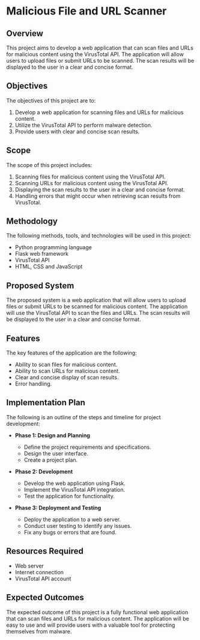 # Malicious File and URL Scanner

## Overview

This project aims to develop a web application that can scan files and URLs for malicious content using the VirusTotal API. The application will allow users to upload files or submit URLs to be scanned. The scan results will be displayed to the user in a clear and concise format.

## Objectives

The objectives of this project are to:

1. Develop a web application for scanning files and URLs for malicious content.
2. Utilize the VirusTotal API to perform malware detection.
3. Provide users with clear and concise scan results.

## Scope

The scope of this project includes:

1. Scanning files for malicious content using the VirusTotal API.
2. Scanning URLs for malicious content using the VirusTotal API.
3. Displaying the scan results to the user in a clear and concise format.
4. Handling errors that might occur when retrieving scan results from VirusTotal.

## Methodology

The following methods, tools, and technologies will be used in this project:

* Python programming language
* Flask web framework
* VirusTotal API
* HTML, CSS and JavaScript

## Proposed System

The proposed system is a web application that will allow users to upload files or submit URLs to be scanned for malicious content. The application will use the VirusTotal API to scan the files and URLs. The scan results will be displayed to the user in a clear and concise format.

## Features

The key features of the application are the following:

* Ability to scan files for malicious content.
* Ability to scan URLs for malicious content.
* Clear and concise display of scan results.
* Error handling.

## Implementation Plan

The following is an outline of the steps and timeline for project development:

* **Phase 1: Design and Planning**
    * Define the project requirements and specifications.
    * Design the user interface.
    * Create a project plan.

* **Phase 2: Development**
    * Develop the web application using Flask.
    * Implement the VirusTotal API integration.
    * Test the application for functionality.

* **Phase 3: Deployment and Testing**
    * Deploy the application to a web server.
    * Conduct user testing to identify any issues.
    * Fix any bugs or errors that are found.


## Resources Required

* Web server
* Internet connection
* VirusTotal API account

## Expected Outcomes

The expected outcome of this project is a fully functional web application that can scan files and URLs for malicious content. The application will be easy to use and will provide users with a valuable tool for protecting themselves from malware.
